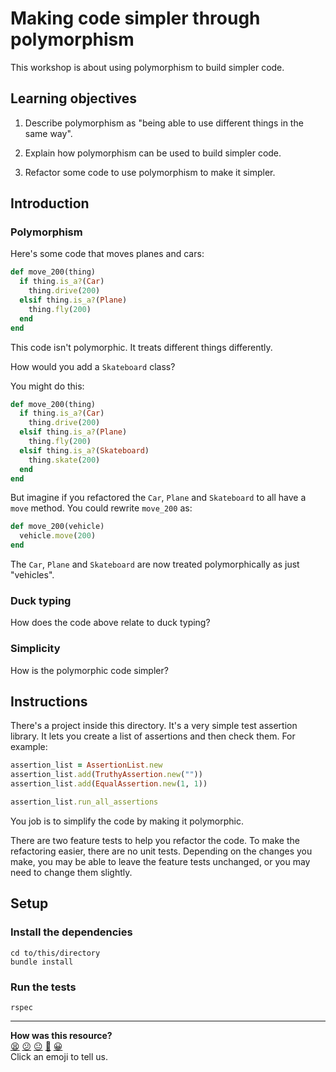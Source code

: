 # Making code simpler through polymorphism

This workshop is about using polymorphism to build simpler code.

## Learning objectives

1. Describe polymorphism as "being able to use different things in the same way".

2. Explain how polymorphism can be used to build simpler code.

3. Refactor some code to use polymorphism to make it simpler.

## Introduction

### Polymorphism

Here's some code that moves planes and cars:

```ruby
def move_200(thing)
  if thing.is_a?(Car)
    thing.drive(200)
  elsif thing.is_a?(Plane)
    thing.fly(200)
  end
end
```

This code isn't polymorphic.  It treats different things differently.

How would you add a `Skateboard` class?

You might do this:

```ruby
def move_200(thing)
  if thing.is_a?(Car)
    thing.drive(200)
  elsif thing.is_a?(Plane)
    thing.fly(200)
  elsif thing.is_a?(Skateboard)
    thing.skate(200)
  end
end
```

But imagine if you refactored the `Car`, `Plane` and `Skateboard` to all have a `move` method.  You could rewrite `move_200` as:

```ruby
def move_200(vehicle)
  vehicle.move(200)
end
```

The `Car`, `Plane` and `Skateboard` are now treated polymorphically as just "vehicles".

### Duck typing

How does the code above relate to duck typing?

### Simplicity

How is the polymorphic code simpler?

## Instructions

There's a project inside this directory.  It's a very simple test assertion library.  It lets you create a list of assertions and then check them.  For example:

```ruby
assertion_list = AssertionList.new
assertion_list.add(TruthyAssertion.new(""))
assertion_list.add(EqualAssertion.new(1, 1))

assertion_list.run_all_assertions
```

You job is to simplify the code by making it polymorphic.

There are two feature tests to help you refactor the code.  To make the refactoring easier, there are no unit tests.  Depending on the changes you make, you may be able to leave the feature tests unchanged, or you may need to change them slightly.

## Setup

### Install the dependencies

```
cd to/this/directory
bundle install
```

### Run the tests

```
rspec
```

<!-- BEGIN GENERATED SECTION DO NOT EDIT -->

---

**How was this resource?**  
[😫](https://airtable.com/shrUJ3t7KLMqVRFKR?prefill_Repository=skills-workshops&prefill_File=object_oriented_programming/making_code_simpler_through_polymorphism/README.md&prefill_Sentiment=😫) [😕](https://airtable.com/shrUJ3t7KLMqVRFKR?prefill_Repository=skills-workshops&prefill_File=object_oriented_programming/making_code_simpler_through_polymorphism/README.md&prefill_Sentiment=😕) [😐](https://airtable.com/shrUJ3t7KLMqVRFKR?prefill_Repository=skills-workshops&prefill_File=object_oriented_programming/making_code_simpler_through_polymorphism/README.md&prefill_Sentiment=😐) [🙂](https://airtable.com/shrUJ3t7KLMqVRFKR?prefill_Repository=skills-workshops&prefill_File=object_oriented_programming/making_code_simpler_through_polymorphism/README.md&prefill_Sentiment=🙂) [😀](https://airtable.com/shrUJ3t7KLMqVRFKR?prefill_Repository=skills-workshops&prefill_File=object_oriented_programming/making_code_simpler_through_polymorphism/README.md&prefill_Sentiment=😀)  
Click an emoji to tell us.

<!-- END GENERATED SECTION DO NOT EDIT -->

